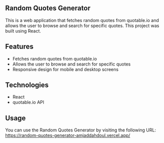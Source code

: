 ## Random Quotes Generator

This is a web application that fetches random quotes from quotable.io and allows the user to browse and search for specific quotes. This project was built using React.

## Features

- Fetches random quotes from quotable.io
- Allows the user to browse and search for specific quotes
- Responsive design for mobile and desktop screens

## Technologies

- React
- quotable.io API

## Usage

You can use the Random Quotes Generator by visiting the following URL: https://random-quotes-generator-amjaddahdoul.vercel.app/
